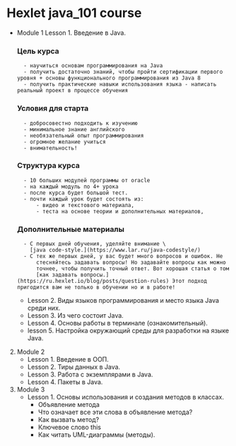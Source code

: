 # Hexlet java_101 course 

- Module 1 Lesson 1. Введение в Java.
    ### Цель курса
        - научиться основам программирования на Java
        - получить достаточно знаний, чтобы пройти сертификации первого уровня + основы функционального программирования из Java 8
        - получить практические навыки использования языка - написать реальный проект в процессе обучения
    ### Условия для старта
        - добросовестно подходить к изучению
        - минимальное знание английского
        - необязательный опыт программирования
        - огромное желание учиться
        - внимательность!
    ### Структура курса
        - 10 больших модулей программы от oracle
        - на каждый модуль по 4+ урока
        - после курса будет большой тест.
        - почти каждый урок будет состоять из:
            - видео и текстового материала,
            - теста на основе теории и дополнительных материалов,
    ### Дополнительные материалы
        - С первых дней обучения, уделяйте внимание \
          [java code-style.](https://www.lar.ru/java-codestyle/)
        - С тех же первых дней, у вас будет много вопросов и ошибок. Не
            стесняйтесь задавать вопросы! Но задавайте вопросы как можно
            точнее, чтобы получить точный ответ. Вот хорошая статья о том
            [как задавать вопросы.](https://ru.hexlet.io/blog/posts/question-rules) Этот подход пригодится вам не только в обучении но и в работе!

    - Lesson 2. Виды языков программирования и место языка Java среди них.
    - Lesson 3. Из чего состоит Java.
    - Lesson 4. Основы работы в терминале (ознакомительный).
    - lesson 5. Настройка окружающий среды для разработки на языке Java.
2. Module 2
    - Lesson 1. Введение в ООП.
    - Lesson 2. Тиры данных в Java.
    - Lesson 3. Работа с экземплярами в Java.
    - Lesson 4. Пакеты в Java.
3. Module 3
    - Lesson 1. Основы использования и создания методов в классах.
        - Объявление метода
        - Что означает все эти слова в объявление метода?
        - Как вызвать метод?
        - Ключевое слово this
        - Как читать UML-диаграммы (методы).
